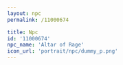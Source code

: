 ```yaml
---
layout: npc
permalink: /11000674

title: Npc
id: '11000674'
npc_name: 'Altar of Rage'
icon_url: 'portrait/npc/dummy_p.png'
---
```

